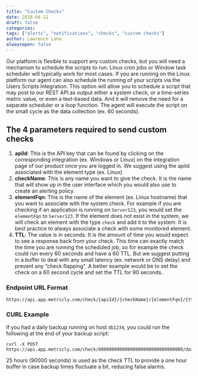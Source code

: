 ```yaml
---
title: "Custom Checks"
date: 2018-04-12
draft: false
categories:
tags: ["alerts", "notifications", "checks", "custom checks"]
author: Lawrence Lane
alwaysopen: false
---
```

Our platform is flexible to support any custom checks, but you will need a mechanism to schedule the scripts to run. Linux cron jobs or Window task scheduler will typically work for most cases. If you are running on the Linux platform our agent can also schedule the running of your scripts via the Users Scripts Integration. This option will allow you to schedule a script that may post to our REST API as output either a system check, or a time-series metric value, or even a text-based data. And it will remove the need for a separate scheduler or a loop function. The agent will execute the script on the small cycle as the data collection (ex. 60 seconds).

## The 4 parameters required to send custom checks

1. **apiId**: This is the API key that can be found by clicking on the corresponding integration (ex. Windows or Linux) on the integration page of our product once you are logged in. We suggest using the apiId associated with the element type (ex. Linux)
2. **checkName**: This is any name you want to give the check. It is the name that will show up in the user interface which you would also use to create an alerting policy.
3. **elementFqn**: This is the name of the element (ex. Linux hostname) that you want to associate with the system check. For example if you are checking if an application is running on `Server123`, you would set the `elementFqn` to `Server123`. If the element does not exist in the system, we will check an element with the type `check` and add it to the system. It is best practice to always associate a check with some monitored element.
4. **TTL**: The value is in seconds. It is the amount of time you would expect to see a response back from your check. This time can exactly match the time you are running the scheduled job, so for example the check could run every 60 seconds and have a 60 TTL. But we suggest putting in a buffer to deal with any small latency (ex. network or DNS delay) and prevent any “check flapping". A better example would be to set the check on a 60 second cycle and set the TTL for 90 seconds.

### Endpoint URL Format
```
https://api.app.metricly.com/check/{apiId}/{checkName}/{elementFqn}/{ttl}
```

### CURL Example
If you had a daily backup running on host `db1234`, you could run the following at the end of your backup script:
```
curl -X POST https://api.app.metricly.com/check/00000000000000000000000000000000/dailybackup/db1234/90000
```
25 hours (90000 seconds) is used as the check TTL to provide a one hour buffer in case backup times fluctuate a bit, reducing false alarms.
